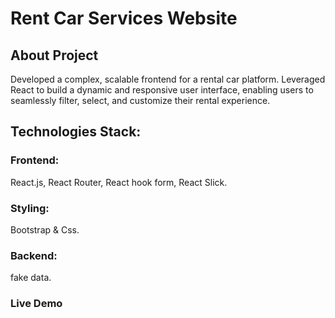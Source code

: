 # Rent Car Services Website

## About Project
Developed a complex, scalable frontend for a rental car platform. Leveraged React to build a dynamic and responsive user
interface, enabling users to seamlessly filter, select, and customize their rental experience.

## Technologies Stack:
### Frontend: 
React.js, React Router, React hook form, React Slick.
### Styling:
Bootstrap & Css.
### Backend:
fake data.

### Live Demo
